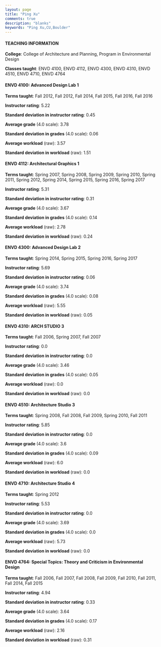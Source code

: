 ```yaml
---
layout: page
title: "Ping Xu" 
comments: true
description: "blanks"
keywords: "Ping Xu,CU,Boulder"
---
```

<head>
<script src="https://ajax.googleapis.com/ajax/libs/jquery/2.1.3/jquery.min.js"></script>
<script src="https://dl.dropboxusercontent.com/s/pc42nxpaw1ea4o9/highcharts.js?dl=0"></script>
<!-- <script src="../assets/js/highcharts.js"></script> -->
<style type="text/css">@font-face {
	font-family: "Bebas Neue";
	src: url(https://www.filehosting.org/file/details/544349/BebasNeue Regular.otf) format("opentype");
	}
	h1.Bebas { 
		font-family: "Bebas Neue", Verdana, Tahoma;
	}
</style>
</head>
	   
#### TEACHING INFORMATION

**College**: College of Architecture and Planning, Program in Environmental Design

**Classes taught**: ENVD 4100, ENVD 4112, ENVD 4300, ENVD 4310, ENVD 4510, ENVD 4710, ENVD 4764

#### ENVD 4100: Advanced Design Lab 1

**Terms taught**: Fall 2012, Fall 2012, Fall 2014, Fall 2015, Fall 2016, Fall 2016

**Instructor rating**: 5.22

**Standard deviation in instructor rating**: 0.45

**Average grade** (4.0 scale): 3.78

**Standard deviation in grades** (4.0 scale): 0.06

**Average workload** (raw): 3.57

**Standard deviation in workload** (raw): 1.51

#### ENVD 4112: Architectural Graphics 1

**Terms taught**: Spring 2007, Spring 2008, Spring 2009, Spring 2010, Spring 2011, Spring 2012, Spring 2014, Spring 2015, Spring 2016, Spring 2017

**Instructor rating**: 5.31

**Standard deviation in instructor rating**: 0.31

**Average grade** (4.0 scale): 3.67

**Standard deviation in grades** (4.0 scale): 0.14

**Average workload** (raw): 2.78

**Standard deviation in workload** (raw): 0.24

#### ENVD 4300: Advanced Design Lab 2

**Terms taught**: Spring 2014, Spring 2015, Spring 2016, Spring 2017

**Instructor rating**: 5.69

**Standard deviation in instructor rating**: 0.06

**Average grade** (4.0 scale): 3.74

**Standard deviation in grades** (4.0 scale): 0.08

**Average workload** (raw): 5.55

**Standard deviation in workload** (raw): 0.05

#### ENVD 4310: ARCH STUDIO 3

**Terms taught**: Fall 2006, Spring 2007, Fall 2007

**Instructor rating**: 0.0

**Standard deviation in instructor rating**: 0.0

**Average grade** (4.0 scale): 3.46

**Standard deviation in grades** (4.0 scale): 0.05

**Average workload** (raw): 0.0

**Standard deviation in workload** (raw): 0.0

#### ENVD 4510: Architecture Studio 3

**Terms taught**: Spring 2008, Fall 2008, Fall 2009, Spring 2010, Fall 2011

**Instructor rating**: 5.85

**Standard deviation in instructor rating**: 0.0

**Average grade** (4.0 scale): 3.6

**Standard deviation in grades** (4.0 scale): 0.09

**Average workload** (raw): 6.0

**Standard deviation in workload** (raw): 0.0

#### ENVD 4710: Architecture Studio 4

**Terms taught**: Spring 2012

**Instructor rating**: 5.53

**Standard deviation in instructor rating**: 0.0

**Average grade** (4.0 scale): 3.69

**Standard deviation in grades** (4.0 scale): 0.0

**Average workload** (raw): 5.73

**Standard deviation in workload** (raw): 0.0

#### ENVD 4764: Special Topics: Theory and Criticism in Environmental Design

**Terms taught**: Fall 2006, Fall 2007, Fall 2008, Fall 2009, Fall 2010, Fall 2011, Fall 2014, Fall 2015

**Instructor rating**: 4.94

**Standard deviation in instructor rating**: 0.33

**Average grade** (4.0 scale): 3.64

**Standard deviation in grades** (4.0 scale): 0.17

**Average workload** (raw): 2.16

**Standard deviation in workload** (raw): 0.31

